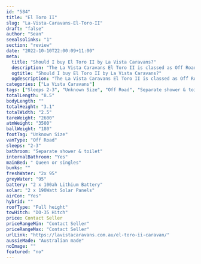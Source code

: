 ```yaml
---
id: "584"
title: "El Toro II"
slug: "La-Vista-Caravans-El-Toro-II"
draft: "false"
author: "Sean"
seealsolinks: "1"
section: "review"
date: "2022-10-10T22:00:09+11:00"
meta:
  title: "Should I buy El Toro II by La Vista Caravans?"
  description: "The La Vista Caravans El Toro II is classed as Off Road, and sleeps 2-3 people. It is Australian made and comes in at Unknown Size. It generally has Separate shower & toilet."
  ogtitle: "Should I buy El Toro II by La Vista Caravans?"
  ogdescription: "The La Vista Caravans El Toro II is classed as Off Road, and sleeps 2-3 people. It is Australian made and comes in at Unknown Size. It generally has Separate shower & toilet."
categories: ["La Vista Caravans"]
tags: ["Sleeps 2-3", "Unknown Size", "Off Road", "Separate shower & toilet", "Full height", "Price Unknown", "Australian made"]
totalLength: "8.5"
bodyLength: ""
totalHeight: "3.1"
totalWidth: "2.5"
tareWeight: "2600"
atmWeight: "3500"
ballWeight: "180"
footTag: "Unknown Size"
vanType: "Off Road"
sleeps: "2-3"
bathroom: "Separate shower & toilet"
internalBathroom: "Yes"
mainBed: " Queen or singles"
bunks: ""
freshWater: "2x 95"
greyWater: "95"
battery: "2 x 100ah Lithium Battery"
solar: "2 x 190Watt Solar Panels"
airCon: "Yes"
hybrid: ""
roofType: "Full height"
towHitch: "DO-35 Hitch"
price: Contact Seller
priceRangeMin: "Contact Seller"
priceRangeMax: "Contact Seller"
urlLink: "https://lavistacaravans.com.au/el-toro-ii-caravan/"
aussieMade: "Australian made"
noImage: ""
featured: "no"
---
```

